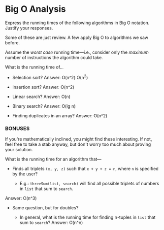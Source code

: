 # Big O Analysis

Express the running times of the following algorithms in Big O notation. Justify your responses.

Some of these are just review. A few apply Big O to algorithms we saw before.

Assume the _worst case_ running time—i.e., consider only the _maximum_ number of instructions the algorithm could take.

What is the running time of...

* Selection sort? 
Answer: O(n^2) 
O(n<sup>2</sup>)

* Insertion sort? 
Answer: O(n^2)

* Linear search? 
Answer: O(n)

* Binary search? 
Answer: O(lg n)

* Finding duplicates in an array? 
Answer: O(n^2)

### BONUSES

If you're mathematically inclined, you might find these interesting. If not, feel free to take a stab anyway, but don't worry too much about proving your solution.

What is the running time for an algorithm that—

* Finds all triplets `(x, y, z)` such that `x + y + z = n`, where `n` is specified by the user?

  * E.g.: `threeSum(list, search)` will find all possible triplets of numbers in `list` that sum to `search`.

Answer: O(n^3)

* Same question, but for doubles?

  * In general, what is the running time for finding n-tuples in `list` that sum to `search`?
Answer: O(n^n)
